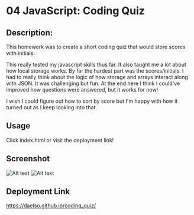 # 04 JavaScript: Coding Quiz

## Description:
This homework was to create a short coding quiz that would store scores with initials.

This really tested my javascript skills thus far. It also taught me a lot about how local storage works. By far the hardest part was the scores/initials. I had to really think about the logic of how storage and arrays interact along with JSON. It was challenging but fun. At the end here I think I could've improved how questions were answered, but it works for now!

I wish I could figure out how to sort by score but I'm happy with how it turned out as I keep looking into that.


## Usage 
Click index.html or visit the deployment link!

## Screenshot
![Alt text](https://i.gyazo.com/e6649fb6447daeb62076cb414219043c.png "Example question")
![Alt text](https://i.gyazo.com/0b1572e0c3cbcb080b67909efe807685.png "Example high scores")

## Deployment Link
https://daelso.github.io/coding_quiz/
